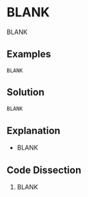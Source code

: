 # BLANK
BLANK
  
## Examples
```
BLANK
```
  
## Solution
```python
BLANK
```
  
## Explanation
* BLANK
  
## Code Dissection
1. BLANK
